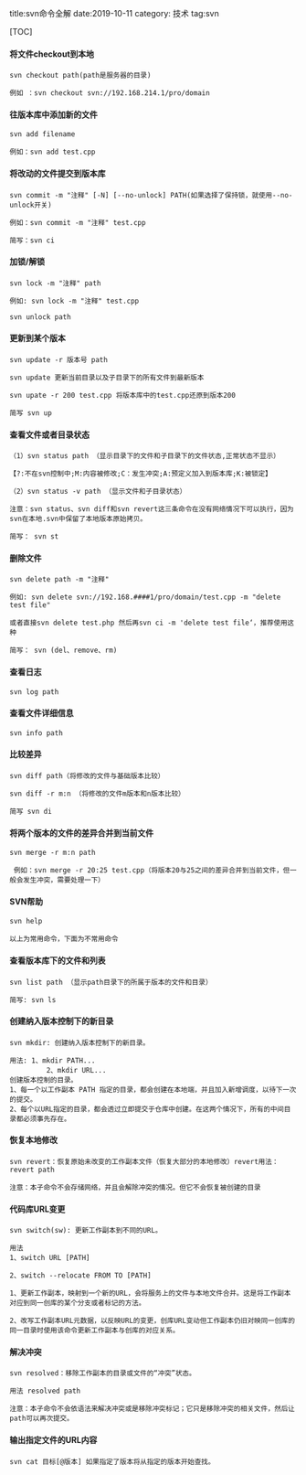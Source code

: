 title:svn命令全解
date:2019-10-11
category: 技术
tag:svn

[TOC]

#### 将文件checkout到本地

```
svn checkout path(path是服务器的目录)

例如 ：svn checkout svn://192.168.214.1/pro/domain
```

#### 往版本库中添加新的文件

```
svn add filename

例如：svn add test.cpp
```

#### 将改动的文件提交到版本库

```
svn commit -m "注释" [-N] [--no-unlock] PATH(如果选择了保持锁，就使用--no-unlock开关)

例如：svn commit -m "注释" test.cpp

简写：svn ci
```

#### 加锁/解锁

```
svn lock -m "注释" path

例如: svn lock -m "注释" test.cpp

svn unlock path
```

#### 更新到某个版本

```
svn update -r 版本号 path

svn update 更新当前目录以及子目录下的所有文件到最新版本

svn upate -r 200 test.cpp 将版本库中的test.cpp还原到版本200

简写 svn up
```

#### 查看文件或者目录状态

```
（1）svn status path （显示目录下的文件和子目录下的文件状态,正常状态不显示）

【?:不在svn控制中;M:内容被修改;C：发生冲突;A:预定义加入到版本库;K:被锁定】

（2）svn status -v path （显示文件和子目录状态）

注意：svn status、svn diff和svn revert这三条命令在没有网络情况下可以执行，因为svn在本地.svn中保留了本地版本原始拷贝。

简写： svn st
```

#### 删除文件

```
svn delete path -m "注释"

例如: svn delete svn://192.168.####1/pro/domain/test.cpp -m "delete test file"

或者直接svn delete test.php 然后再svn ci -m 'delete test file‘，推荐使用这种

简写： svn (del、remove、rm)
```

#### 查看日志

```
svn log path
```

#### 查看文件详细信息

```
svn info path
```

#### 比较差异

```
svn diff path（将修改的文件与基础版本比较）

svn diff -r m:n （将修改的文件m版本和n版本比较）

简写 svn di
```

#### 将两个版本的文件的差异合并到当前文件

```
svn merge -r m:n path

 例如：svn merge -r 20:25 test.cpp（将版本20与25之间的差异合并到当前文件，但一般会发生冲突，需要处理一下）
```

#### SVN帮助

```
svn help

以上为常用命令，下面为不常用命令
```

#### 查看版本库下的文件和列表

```
svn list path （显示path目录下的所属于版本的文件和目录）

简写: svn ls
```

#### 创建纳入版本控制下的新目录

```
svn mkdir: 创建纳入版本控制下的新目录。

用法: 1、mkdir PATH...
         2、mkdir URL...
创建版本控制的目录。
1、每一个以工作副本 PATH 指定的目录，都会创建在本地端，并且加入新增调度，以待下一次的提交。
2、每个以URL指定的目录，都会透过立即提交于仓库中创建。在这两个情况下，所有的中间目录都必须事先存在。
```

#### 恢复本地修改

```
svn revert：恢复原始未改变的工作副本文件（恢复大部分的本地修改）revert用法：revert path

注意：本子命令不会存储网络，并且会解除冲突的情况。但它不会恢复被创建的目录
```

#### 代码库URL变更

```
svn switch(sw): 更新工作副本到不同的URL。

用法 
1、switch URL [PATH]

2、switch --relocate FROM TO [PATH]

1、更新工作副本，映射到一个新的URL，会将服务上的文件与本地文件合并。这是将工作副本对应到同一创库的某个分支或者标记的方法。

2、改写工作副本URL元数据，以反映URL的变更，创库URL变动但工作副本仍旧对映同一创库的同一目录时使用该命令更新工作副本与创库的对应关系。
```

#### 解决冲突

```
svn resolved：移除工作副本的目录或文件的“冲突”状态。

用法 resolved path

注意：本子命令不会依语法来解决冲突或是移除冲突标记；它只是移除冲突的相关文件，然后让path可以再次提交。
```

#### 输出指定文件的URL内容

```
svn cat 目标[@版本] 如果指定了版本将从指定的版本开始查找。
```
